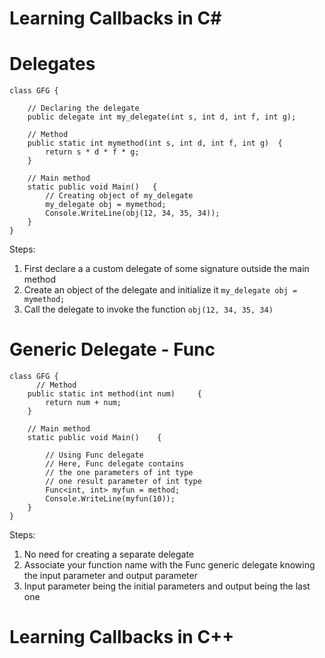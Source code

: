 # Learning Callbacks in C#

# Delegates
```
class GFG { 

	// Declaring the delegate 
	public delegate int my_delegate(int s, int d, int f, int g); 

	// Method 
	public static int mymethod(int s, int d, int f, int g) 	{ 
		return s * d * f * g; 
	} 

	// Main method 
	static public void Main() 	{ 
		// Creating object of my_delegate 
		my_delegate obj = mymethod; 
		Console.WriteLine(obj(12, 34, 35, 34)); 
	} 
} 
```

Steps:
1. First declare a a custom delegate of some signature outside the main method
2. Create an object of the delegate and initialize it `my_delegate obj = mymethod;`
3. Call the delegate to invoke the function `obj(12, 34, 35, 34)`

# Generic Delegate - Func
```
class GFG { 
      // Method 
    public static int method(int num)     { 
        return num + num; 
    } 
  
    // Main method 
    static public void Main()    { 
  
        // Using Func delegate 
        // Here, Func delegate contains  
        // the one parameters of int type 
        // one result parameter of int type 
        Func<int, int> myfun = method; 
        Console.WriteLine(myfun(10)); 
    } 
}
```

Steps:
1. No need for creating a separate delegate
2. Associate your function name with the Func generic delegate knowing the input parameter and output  parameter
3. Input parameter being the initial parameters and output being the last one

























# Learning Callbacks in C++
